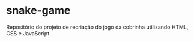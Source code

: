 # snake-game
Repositório do projeto de recriação do jogo da cobrinha utilizando HTML, CSS e JavaScript.
